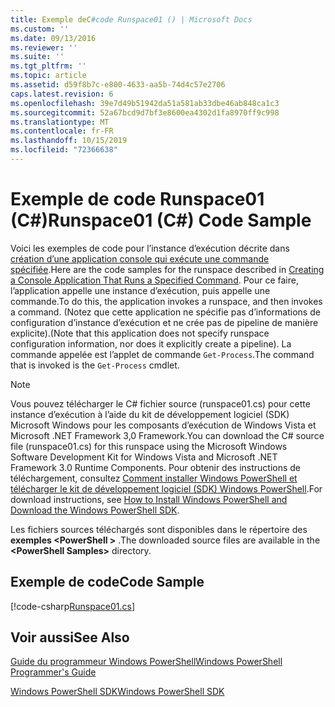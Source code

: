 ```yaml
---
title: Exemple deC#code Runspace01 () | Microsoft Docs
ms.custom: ''
ms.date: 09/13/2016
ms.reviewer: ''
ms.suite: ''
ms.tgt_pltfrm: ''
ms.topic: article
ms.assetid: d59f8b7c-e800-4633-aa5b-74d4c57e2706
caps.latest.revision: 6
ms.openlocfilehash: 39e7d49b51942da51a581ab33dbe46ab848ca1c3
ms.sourcegitcommit: 52a67bcd9d7bf3e8600ea4302d1fa8970ff9c998
ms.translationtype: MT
ms.contentlocale: fr-FR
ms.lasthandoff: 10/15/2019
ms.locfileid: "72366638"
---
```

# <a name="runspace01-c-code-sample"></a><span data-ttu-id="07bf4-102">Exemple de code Runspace01 (C#)</span><span class="sxs-lookup"><span data-stu-id="07bf4-102">Runspace01 (C#) Code Sample</span></span>

<span data-ttu-id="07bf4-103">Voici les exemples de code pour l’instance d’exécution décrite dans [création d’une application console qui exécute une commande spécifiée](/dotnet/csharp/programming-guide/inside-a-program/hello-world-your-first-program).</span><span class="sxs-lookup"><span data-stu-id="07bf4-103">Here are the code samples for the runspace described in [Creating a Console Application That Runs a Specified Command](/dotnet/csharp/programming-guide/inside-a-program/hello-world-your-first-program).</span></span> <span data-ttu-id="07bf4-104">Pour ce faire, l’application appelle une instance d’exécution, puis appelle une commande.</span><span class="sxs-lookup"><span data-stu-id="07bf4-104">To do this, the application invokes a runspace, and then invokes a command.</span></span> <span data-ttu-id="07bf4-105">(Notez que cette application ne spécifie pas d’informations de configuration d’instance d’exécution et ne crée pas de pipeline de manière explicite).</span><span class="sxs-lookup"><span data-stu-id="07bf4-105">(Note that this application does not specify runspace configuration information, nor does it explicitly create a pipeline).</span></span> <span data-ttu-id="07bf4-106">La commande appelée est l’applet de commande `Get-Process`.</span><span class="sxs-lookup"><span data-stu-id="07bf4-106">The command that is invoked is the `Get-Process` cmdlet.</span></span>

> [!NOTE]
> <span data-ttu-id="07bf4-107">Vous pouvez télécharger le C# fichier source (runspace01.cs) pour cette instance d’exécution à l’aide du kit de développement logiciel (SDK) Microsoft Windows pour les composants d’exécution de Windows Vista et Microsoft .NET Framework 3,0 Framework.</span><span class="sxs-lookup"><span data-stu-id="07bf4-107">You can download the C# source file (runspace01.cs) for this runspace using the Microsoft Windows Software Development Kit for Windows Vista and Microsoft .NET Framework 3.0 Runtime Components.</span></span> <span data-ttu-id="07bf4-108">Pour obtenir des instructions de téléchargement, consultez [Comment installer Windows PowerShell et télécharger le kit de développement logiciel (SDK) Windows PowerShell](/powershell/developer/installing-the-windows-powershell-sdk).</span><span class="sxs-lookup"><span data-stu-id="07bf4-108">For download instructions, see [How to Install Windows PowerShell and Download the Windows PowerShell SDK](/powershell/developer/installing-the-windows-powershell-sdk).</span></span>
>
> <span data-ttu-id="07bf4-109">Les fichiers sources téléchargés sont disponibles dans le répertoire des **exemples \<PowerShell >** .</span><span class="sxs-lookup"><span data-stu-id="07bf4-109">The downloaded source files are available in the **\<PowerShell Samples>** directory.</span></span>

## <a name="code-sample"></a><span data-ttu-id="07bf4-110">Exemple de code</span><span class="sxs-lookup"><span data-stu-id="07bf4-110">Code Sample</span></span>

[!code-csharp[Runspace01.cs](../../../../powershell-sdk-samples/SDK-2.0/csharp/Runspace01/Runspace01.cs#L11-L62 "Runspace01.cs")]

## <a name="see-also"></a><span data-ttu-id="07bf4-111">Voir aussi</span><span class="sxs-lookup"><span data-stu-id="07bf4-111">See Also</span></span>

[<span data-ttu-id="07bf4-112">Guide du programmeur Windows PowerShell</span><span class="sxs-lookup"><span data-stu-id="07bf4-112">Windows PowerShell Programmer's Guide</span></span>](./windows-powershell-programmer-s-guide.md)

[<span data-ttu-id="07bf4-113">Windows PowerShell SDK</span><span class="sxs-lookup"><span data-stu-id="07bf4-113">Windows PowerShell SDK</span></span>](../windows-powershell-reference.md)

